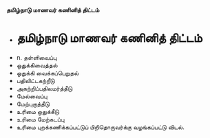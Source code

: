 **தமிழ்நாடு மாணவர் கணினித் திட்டம்**
- # தமிழ்நாடு மாணவர் கணினித் திட்டம்
- n. தள்ளிவைப்பு
- ஒதுக்கிவைத்தல்
- ஒதுக்கி வைக்கப்பெறுதல்
- பதிலிட்டகற்றீடு
- அகற்றிப்பதிலமர்த்தீடு
- மேல்வைப்பு
- மேற்புகுத்தீடு
- உரிமை ஒதுக்கீடு
- உரிமை மேற்கடப்பு
- உரிமை புறக்கணிக்கப்பட்டுப் பிறிதொருவர்க்கு  வழங்கப்பட்டு விடல்.

